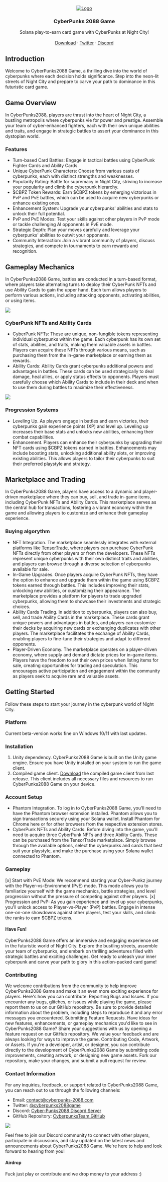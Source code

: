 <br />
<div align="center">
  <a href="https://github.com/CyberpunksTeam/cyberpunks-2088-game">
    <img src="assets/logo.gif" alt="Logo">
  </a>

  <h3 align="center">CyberPunks 2088 Game</h3>

  <p align="center">
    Solana play-to-earn card game with CyberPunks at Night City!
    <br />
    <br />
    <a href="https://github.com/CyberpunksTeam/cyberpunks-2088-game">Download</a>
    ·
    <a href="https://github.com/CyberpunksTeam/cyberpunks-2088-game">Twitter</a>
    ·
    <a href="https://github.com/CyberpunksTeam/cyberpunks-2088-game">Discord</a>
  </p>
</div>

## Introduction
Welcome to CyberPunks2088 Game, a thrilling dive into the world of cyberpunks where each decision holds significance. Step into the neon-lit streets of Night City and prepare to carve your path to dominance in this futuristic card game.

## Game Overview
In CyberPunks2088, players are thrust into the heart of Night City, a bustling metropolis where cyberpunks vie for power and prestige. Assemble your team of cyber-enhanced fighters, each with their own unique abilities and traits, and engage in strategic battles to assert your dominance in this dystopian world.

### Features
- Turn-based Card Battles: Engage in tactical battles using CyberPunk Fighter Cards and Ability Cards.
- Unique CyberPunk Characters: Choose from various casts of cyberpunks, each with distinct strengths and weaknesses.
- Popularity Rating: Battle for supremacy in Night City, striving to increase your popularity and climb the cyberpunk hierarchy.
- $CBPZ Token Rewards: Earn $CBPZ tokens by emerging victorious in PvP and PvE battles, which can be used to acquire new cyberpunks or enhance existing ones.
- Enhancement System: Upgrade your cyberpunks' abilities and stats to unlock their full potential.
- PvP and PvE Modes: Test your skills against other players in PvP mode or tackle challenging AI opponents in PvE mode.
- Strategic Depth: Plan your moves carefully and leverage your cyberpunks' abilities to outwit your opponents.
- Community Interaction: Join a vibrant community of players, discuss strategies, and compete in tournaments to earn rewards and recognition.

## Gameplay Mechanics
In CyberPunks2088 Game, battles are conducted in a turn-based format, where players take alternating turns to deploy their CyberPunk NFTs and use Ability Cards to gain the upper hand. Each turn allows players to perform various actions, including attacking opponents, activating abilities, or using items.

<img src="assets/punkscards.png">

### CyberPunk NFTs and Ability Cards
- CyberPunk NFTs: These are unique, non-fungible tokens representing individual cyberpunks within the game. Each cyberpunk has its own set of stats, abilities, and traits, making them valuable assets in battles. Players can acquire these NFTs through various means, such as purchasing them from the in-game marketplace or earning them as rewards.
- Ability Cards: Ability Cards grant cyberpunks additional powers and advantages in battles. These cards can be used strategically to deal damage, heal allies, or apply status effects to opponents. Players must carefully choose which Ability Cards to include in their deck and when to use them during battles to maximize their effectiveness.

<img src="assets/abilitycards.png">

### Progression Systems
- Leveling Up. As players engage in battles and earn victories, their cyberpunks gain experience points (XP) and level up. Leveling up increases their base stats and unlocks new abilities, enhancing their combat capabilities.
- Enhancement. Players can enhance their cyberpunks by upgrading their NFT cards using $CBPZ tokens earned in battles. Enhancements may include boosting stats, unlocking additional ability slots, or improving existing abilities. This allows players to tailor their cyberpunks to suit their preferred playstyle and strategy.

## Marketplace and Trading
In CyberPunks2088 Game, players have access to a dynamic and player-driven marketplace where they can buy, sell, and trade in-game items, including CyberPunk NFTs and Ability Cards. This marketplace serves as the central hub for transactions, fostering a vibrant economy within the game and allowing players to customize and enhance their gameplay experience.

### Buying algorythm
- NFT Integration. The marketplace seamlessly integrates with external platforms like [TensorTrade](https://www.tensor.trade), where players can purchase CyberPunk NFTs directly from other players or from the developers. These NFTs represent unique cyberpunks with their own distinct traits and abilities, and players can browse through a diverse selection of cyberpunks available for sale.
- In-Game Upgrades. Once players acquire CyberPunk NFTs, they have the option to enhance and upgrade them within the game using $CBPZ tokens earned through battles. This includes improving their stats, unlocking new abilities, or customizing their appearance. The marketplace provides a platform for players to trade upgraded cyberpunks, allowing them to showcase their investments and strategic choices.
- Ability Cards Trading. In addition to cyberpunks, players can also buy, sell, and trade Ability Cards in the marketplace. These cards grant unique powers and advantages in battles, and players can customize their decks by acquiring new cards or exchanging duplicates with other players. The marketplace facilitates the exchange of Ability Cards, enabling players to fine-tune their strategies and adapt to different opponents.
- Player-Driven Economy. The marketplace operates on a player-driven economy, where supply and demand dictate prices for in-game items. Players have the freedom to set their own prices when listing items for sale, creating opportunities for trading and speculation. This encourages active participation and engagement within the community as players seek to acquire rare and valuable assets.

## Getting Started
Follow these steps to start your journey in the cyberpunk world of Night City.

### Platform
Current beta-version works fine on Windows 10/11 with last updates. 

### Installation
1. Unity dependency. CyberPunks2088 Game is built on the Unity game engine. Ensure you have Unity installed on your system to run the game client.
2. Compiled game client. [Download](https://github.com/CyberpunksTeam/cyberpunks-2088-game/releases/tag/Release) the compiled game client from last release. This client includes all necessary files and resources to run CyberPunks2088 Game on your device.

### Account Setup
- Phantom Integration. To log in to CyberPunks2088 Game, you'll need to have the Phantom browser extension installed. Phantom allows you to sign transactions securely using your Solana wallet. Install Phantom for Chrome here or for other browsers from the respective extension stores.
- CyberPunk NFTs and Ability Cards: Before diving into the game, you'll need to acquire three CyberPunk NFTs and three Ability Cards. These can be purchased from the TensorTrade marketplace. Simply browse through the available options, select the cyberpunks and cards that best suit your playstyle, and make the purchase using your Solana wallet connected to Phantom.

### Gameplay
[x] Start with PvE Mode: We recommend starting your Cyber-Punkz journey with the Player-vs-Environment (PvE) mode. This mode allows you to familiarize yourself with the game mechanics, battle strategies, and level progression without the pressure of competing against other players.
[x] Progression and PvP: As you gain experience and level up your cyberpunks, you'll unlock access to Player-vs-Player (PvP) battles. Engage in intense one-on-one showdowns against other players, test your skills, and climb the ranks to earn $CBPZ tokens.

#### Have Fun!
CyberPunks2088 Game offers an immersive and engaging experience set in the futuristic world of Night City. Explore the bustling streets, assemble your team of cyberpunks, and embark on thrilling adventures filled with strategic battles and exciting challenges. Get ready to unleash your inner cyberpunk and carve your path to glory in this action-packed card game!

### Contributing
We welcome contributions from the community to help improve CyberPunks2088 Game and make it an even more exciting experience for players. Here's how you can contribute:
Reporting Bugs and Issues. If you encounter any bugs, glitches, or issues while playing the game, please report them to us on our GitHub repository. Be sure to provide detailed information about the problem, including steps to reproduce it and any error messages you encountered.
Submitting Feature Requests. Have ideas for new features, enhancements, or gameplay mechanics you'd like to see in CyberPunks2088 Game? Share your suggestions with us by opening a feature request on our GitHub repository. We value your feedback and are always looking for ways to improve the game.
Contributing Code, Artwork, or Assets. If you're a developer, artist, or designer, you can contribute directly to the development of CyberPunks2088 Game by submitting code improvements, creating artwork, or designing new game assets. Fork our repository, make your changes, and submit a pull request for review.

### Contact Information
For any inquiries, feedback, or support related to CyberPunks2088 Game, you can reach out to us through the following channels:
- Email: contact@cyberpunks-2088.com
- Twitter: [@cyberpunks2088game]()
- Discord: [Cyber-Punks2088 Discord Server]()
- GitHub Repository: [CyberpunksTeam GitHub](https://github.com/CyberpunksTeam/cyberpunks-2088-game)

<img src="assets/cyberteam.png">

Feel free to join our Discord community to connect with other players, participate in discussions, and stay updated on the latest news and announcements about CyberPunks2088 Game. We're here to help and look forward to hearing from you!

#### Airdrop
Fuck just play or contribute and we drop money to your address :)

